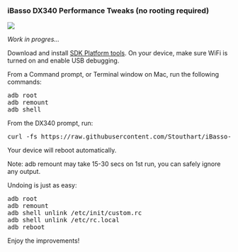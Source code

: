 <h3>iBasso DX340 Performance Tweaks (no rooting required)</h3>
<img src="https://ibasso.com/wp-content/uploads/2024/12/2024-12-24469.webp" />

<i>Work in progres...</i>

Download and install <a href="https://developer.android.com/tools/releases/platform-tools" target="_blank">SDK Platform tools</a>. On your device, make sure WiFi is turned on and enable USB debugging.

From a Command prompt, or Terminal window on Mac, run the following commands:
<pre>
adb root
adb remount
adb shell
</pre>
From the DX340 prompt, run:
<pre>
curl -fs https://raw.githubusercontent.com/Stouthart/iBasso-DX340/refs/heads/main/tweak.sh | /bin/sh 
</pre>

Your device will reboot automatically.

Note: adb remount may take 15-30 secs on 1st run, you can safely ignore any output.

Undoing is just as easy:
<pre>
adb root
adb remount
adb shell unlink /etc/init/custom.rc
adb shell unlink /etc/rc.local
adb reboot
</pre>

Enjoy the improvements!
